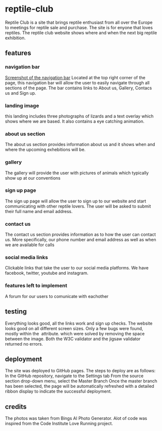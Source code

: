 # reptile-club
Reptile Club is a site that brings reptile enthusiast from all over the Europe to meetings for reptile sale and purchase. The site is for enyone that loves reptiles. The reptile club website shows where and when the next big reptile exhibition.

## features

### navigation bar
[Screenshot of the navigation bar](/assets/readme_images/navigation_bar.png)
Located at the top right corner of the page, this navigation bar will allow the user to easily navigate through all sections of the page. The bar contains links to About us, Gallery, Contacs us and Sign up.

### landing image
this landing includes three photographs of lizards and a text overlay which shows where we are based. It also contains a eye catching animation.

### about us section
The about us section provides information about us and it shows when and where the upcoming exhebitions will be.

### gallery 
The gallery will provide the user with pictures of animals which typically show up at our conventions

### sign up page
The sign up page will allow the user to sign up to our website and start communicating with other reptile lovers. The user will be asked to submit their full name and email address.

### contact us
The contact us section provides information as to how the user can contact us. More specifically, our phone number and email address as well as when we are available for calls

### social media links
Clickable links that take the user to our social media platforms. We have facebook, twitter, youtube and instagram.

### features left to implement
A forum for our users to comunicate with eachother

## testing
Everything looks good, all the links work and sign up checks. The website looks good on all different screen sizes. Only a few bugs were found, mostly within the <img> attribute. which were solved by removing the space between the image. Both the W3C validator and the jigsaw validator returned no errors.

## deployment
The site was deployed to GitHub pages. The steps to deploy are as follows:
In the GitHub repository, navigate to the Settings tab
From the source section drop-down menu, select the Master Branch
Once the master branch has been selected, the page will be automatically refreshed with a detailed ribbon display to indicate the successful deployment.

## credits
The photos was taken from Bings AI Photo Generator. Alot of code was inspired from the Code Institute Love Running project. 



